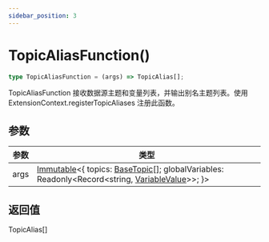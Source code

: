```yaml
---
sidebar_position: 3
---
```


# TopicAliasFunction()

```typescript
type TopicAliasFunction = (args) => TopicAlias[];
```

TopicAliasFunction 接收数据源主题和变量列表，并输出别名主题列表。使用 ExtensionContext.registerTopicAliases 注册此函数。

## 参数

| 参数 | 类型 |
| --- | --- |
| args | [Immutable](/extension-api/type-aliases/Immutable)\<\{ topics: [BaseTopic](/extension-api/type-aliases/BaseTopic)[]; globalVariables: Readonly\<Record\<string, [VariableValue](/extension-api/type-aliases/VariableValue)\>\>; \}\> |

## 返回值

TopicAlias[] 